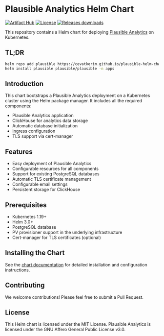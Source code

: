 # Plausible Analytics Helm Chart

[![Artifact Hub](https://img.shields.io/endpoint?url=https://artifacthub.io/badge/repository/plausible)](https://artifacthub.io/packages/search?repo=plausible)
[![License](https://img.shields.io/badge/License-MIT-blue.svg)](https://opensource.org/licenses/MIT)
[![Releases downloads](https://img.shields.io/github/downloads/cevatkerim/plausible-helm-chart/total.svg)](https://github.com/cevatkerim/plausible-helm-chart/releases)

This repository contains a Helm chart for deploying [Plausible Analytics](https://plausible.io/) on Kubernetes.

## TL;DR

```bash
helm repo add plausible https://cevatkerim.github.io/plausible-helm-chart
helm install plausible plausible/plausible -n apps
```

## Introduction

This chart bootstraps a Plausible Analytics deployment on a Kubernetes cluster using the Helm package manager. It includes all the required components:

- Plausible Analytics application
- ClickHouse for analytics data storage
- Automatic database initialization
- Ingress configuration
- TLS support via cert-manager

## Features

- Easy deployment of Plausible Analytics
- Configurable resources for all components
- Support for existing PostgreSQL databases
- Automatic TLS certificate management
- Configurable email settings
- Persistent storage for ClickHouse

## Prerequisites

* Kubernetes 1.19+
* Helm 3.0+
* PostgreSQL database
* PV provisioner support in the underlying infrastructure
* Cert-manager for TLS certificates (optional)

## Installing the Chart

See the [chart documentation](https://github.com/cevatkerim/plausible-helm-chart/blob/main/charts/plausible/README.md) for detailed installation and configuration instructions.

## Contributing

We welcome contributions! Please feel free to submit a Pull Request.

## License

This Helm chart is licensed under the MIT License. 
Plausible Analytics is licensed under the GNU Affero General Public License v3.0.
